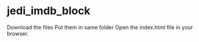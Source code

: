 # jedi_imdb_block
Download the files
Put them in same folder
Open the index.html file in your browser.
